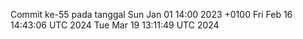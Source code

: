 Commit ke-55 pada tanggal Sun Jan 01 14:00 2023 +0100
Fri Feb 16 14:43:06 UTC 2024
Tue Mar 19 13:11:49 UTC 2024
